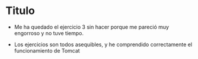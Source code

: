 # Titulo

- Me ha quedado el ejercicio 3 sin hacer porque me pareció muy engorroso y no tuve tiempo.

- Los ejercicios son todos asequibles, y he comprendido correctamente el funcionamiento de Tomcat
